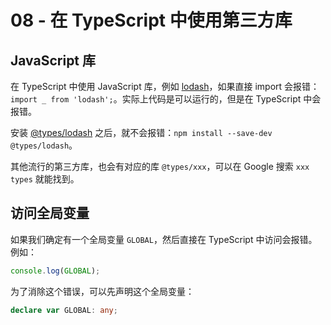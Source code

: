 # 08 - 在 TypeScript 中使用第三方库

## JavaScript 库

在 TypeScript 中使用 JavaScript 库，例如 [lodash](https://lodash.com/)，如果直接 import 会报错：`import _ from 'lodash';`。实际上代码是可以运行的，但是在 TypeScript 中会报错。

安装 [@types/lodash](https://www.npmjs.com/package/@types/lodash) 之后，就不会报错：`npm install --save-dev @types/lodash`。

其他流行的第三方库，也会有对应的库 `@types/xxx`，可以在 Google 搜索 `xxx types` 就能找到。

## 访问全局变量

如果我们确定有一个全局变量 `GLOBAL`，然后直接在 TypeScript 中访问会报错。例如：

```typescript
console.log(GLOBAL);
```

为了消除这个错误，可以先声明这个全局变量：

```typescript
declare var GLOBAL: any;
```
